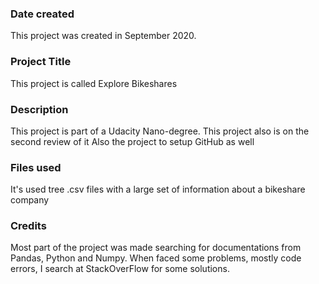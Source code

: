 ### Date created
This project was created in September 2020.

### Project Title
This project is called Explore Bikeshares

### Description
This project is part of a Udacity Nano-degree.
This project also is on the second review of it
Also the project to setup GitHub as well

### Files used
It's used tree .csv files with a large set of information about a bikeshare company

### Credits
Most part of the project was made searching for documentations from Pandas, Python and Numpy.
When faced some problems, mostly code errors, I search at StackOverFlow for some solutions.